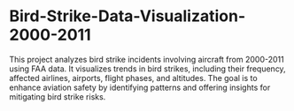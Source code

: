 # Bird-Strike-Data-Visualization-2000-2011
This project analyzes bird strike incidents involving aircraft from 2000-2011 using FAA data. It visualizes trends in bird strikes, including their frequency, affected airlines, airports, flight phases, and altitudes. The goal is to enhance aviation safety by identifying patterns and offering insights for mitigating bird strike risks.
